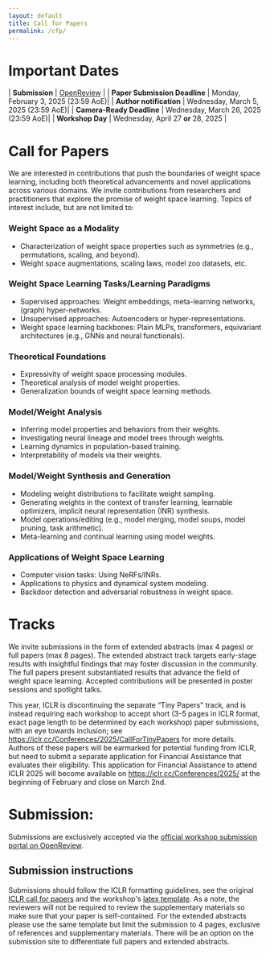 ```yaml
---
layout: default
title: Call for Papers
permalink: /cfp/
---
```


# Important Dates

| **Submission**          | [OpenReview](https://openreview.net/group?id=ICLR.cc/2025/Workshop/WSL) |
| **Paper Submission Deadline**            | Monday, February 3, 2025 (23:59 AoE)|
| **Author notification** | Wednesday, March 5, 2025 (23:59 AoE)|
| **Camera-Ready Deadline** | Wednesday, March 26, 2025 (23:59 AoE)|
| **Workshop Day** | Wednesday, April 27 **or** 28, 2025 |

# Call for Papers

We are interested in contributions that push the boundaries of weight space learning, including both theoretical advancements and novel applications across various domains. We invite contributions from researchers and practitioners that explore the promise of weight space learning. Topics of interest include, but are not limited to:

### Weight Space as a Modality

- Characterization of weight space properties such as symmetries (e.g., permutations, scaling, and beyond).
- Weight space augmentations, scaling laws, model zoo datasets, etc.

### Weight Space Learning Tasks/Learning Paradigms

- Supervised approaches: Weight embeddings, meta-learning networks, (graph) hyper-networks.
- Unsupervised approaches: Autoencoders or hyper-representations.
- Weight space learning backbones: Plain MLPs, transformers, equivariant architectures (e.g., GNNs and neural functionals).

### Theoretical Foundations

- Expressivity of weight space processing modules.
- Theoretical analysis of model weight properties.
- Generalization bounds of weight space learning methods.

### Model/Weight Analysis

- Inferring model properties and behaviors from their weights.
- Investigating neural lineage and model trees through weights.
- Learning dynamics in population-based training.
- Interpretability of models via their weights.

### Model/Weight Synthesis and Generation

- Modeling weight distributions to facilitate weight sampling.
- Generating weights in the context of transfer learning, learnable optimizers, implicit neural representation (INR) synthesis.
- Model operations/editing (e.g., model merging, model soups, model pruning, task arithmetic).
- Meta-learning and continual learning using model weights.

### Applications of Weight Space Learning

- Computer vision tasks: Using NeRFs/INRs.
- Applications to physics and dynamical system modeling.
- Backdoor detection and adversarial robustness in weight space.

# Tracks

We invite submissions in the form of extended abstracts (max 4 pages) or full papers (max 8 pages). The extended abstract track targets early-stage results with insightful findings that may foster discussion in the community. 
The full papers present substantiated results that advance the field of weight space learning.
Accepted contributions will be presented in poster sessions and spotlight talks. 

This year, ICLR is discontinuing the separate “Tiny Papers” track, and is instead requiring each workshop to accept short (3–5 pages in ICLR format, exact page length to be determined by each workshop) paper submissions, with an eye towards inclusion; see ​​https://iclr.cc/Conferences/2025/CallForTinyPapers for more details. Authors of these papers will be earmarked for potential funding from ICLR, but need to submit a separate application for Financial Assistance that evaluates their eligibility. This application for Financial Assistance to attend ICLR 2025 will become available on https://iclr.cc/Conferences/2025/ at the beginning of February and close on March 2nd.

# Submission:
Submissions are exclusively accepted via the [official workshop submission portal on OpenReview](https://openreview.net/group?id=ICLR.cc/2025/Workshop/WSL). 


## Submission instructions

Submissions should follow the ICLR formatting guidelines, see the original [ICLR call for papers](https://iclr.cc/Conferences/2025/CallForPapers) and the workshop's [latex template](/assets/iclr_workshop.zip). As a note, the reviewers will not be required to review the supplementary materials so make sure that your paper is self-contained. For the extended abstracts please use the same template but limit the submission to 4 pages, exclusive of references and supplementary materials. There will be an option on the submission site to differentiate full papers and extended abstracts.